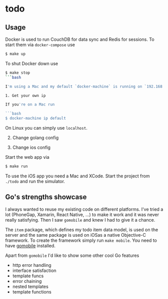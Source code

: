 
# todo


## Usage

Docker is used to run CouchDB for data sync and Redis for sessions. To start them via `docker-compose` use

```bash
$ make up
```

To shut Docker down use

```bash
$ make stop
```bash

I'm using a Mac and my default `docker-machine` is running on `192.168.99.100`. You'll have to change the IP at some places to make the app work.

1. Get your own ip

If you're on a Mac run

```bash
$ docker-machine ip default
```

On Linux you can simply use `localhost`.

2. Change golang config

3. Change ios config

Start the web app via

```bash
$ make run
```

To use the iOS app you need a Mac and XCode. Start the project from `./todo` and run the simulator.

## Go's strengths showcase

I always wanted to reuse my existing code on different platforms. I've tried a lot (PhoneGap, Xamarin, React Native, ...) to make it work and it was never really satisfying. Then I saw `gomobile` and knew I had to give it a chance.

The `item` package, which defines my todo item data model, is used on the server and the same package is used on iOSas a native Objective-C framework. To create the framework simply run `make mobile`. You need to have [gomobile](https://github.com/golang/go/wiki/Mobile) installed.

Apart from `gomobile` I'd like to show some other cool Go features 

- http error handling
- interface satisfaction
- template funcs
- error chaining
- nested templates
- template functions

